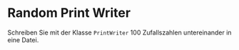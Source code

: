 # Random Print Writer

Schreiben Sie mit der Klasse `PrintWriter` 100 Zufallszahlen untereinander in eine Datei.